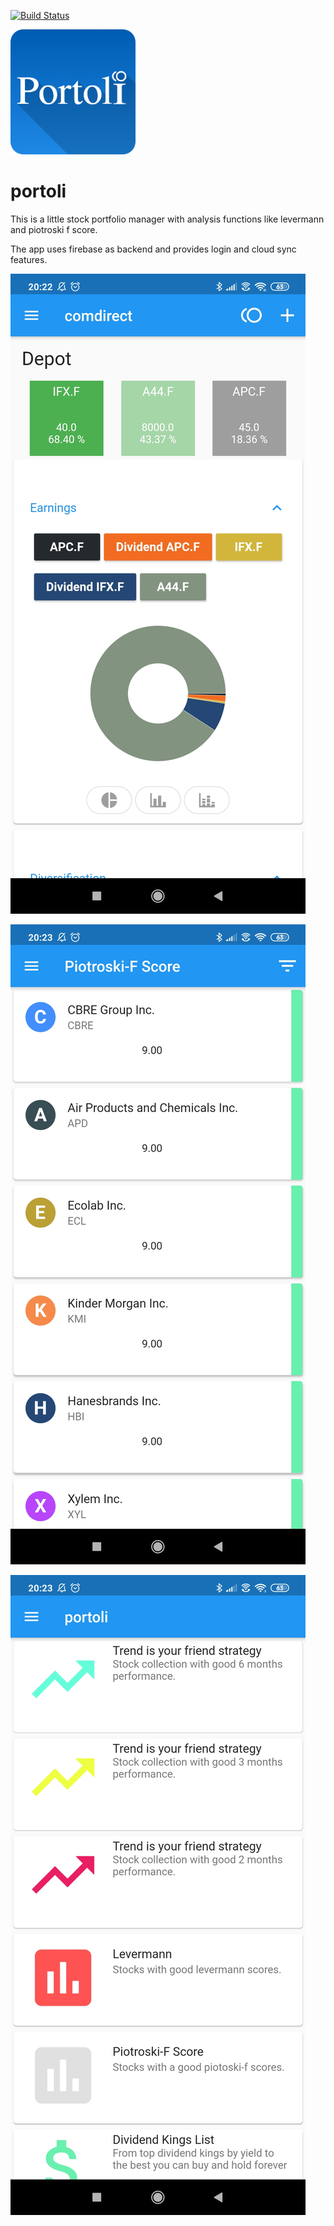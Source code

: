 [![Build Status](https://travis-ci.org/portfolioplus/portoli_app.svg?branch=master)](https://travis-ci.org/portfolioplus/portoli_app)

<img src="assets/icon/icon.png" alt="drawing" class="center" style="width:200px;"/>

# portoli

This is a little stock portfolio manager with analysis functions like levermann and piotroski f score.

The app uses firebase as backend and provides login and cloud sync features.

![1](assets/1.jpg)

![2](assets/2.jpg)

![3](assets/3.jpg)
